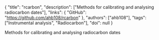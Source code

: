 {
  "title": "rcarbon",
  "description": ["Methods for calibrating and analysing radiocarbon dates"],
  "links": {
    "GitHub": "https://github.com/ahb108/rcarbon"
  },
  "authors": ["ahb108"],
  "tags": ["Instrumental analysis", "Radiocarbon"],
  "doi": null
}

<!-- Generated by csv2md.R – do not edit by hand -->

Methods for calibrating and analysing radiocarbon dates